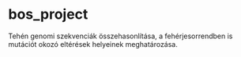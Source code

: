# bos_project
Tehén genomi szekvenciák összehasonlítása, a fehérjesorrendben is mutációt okozó eltérések helyeinek meghatározása. 
